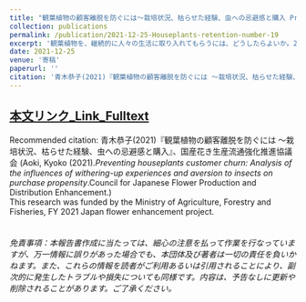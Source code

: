 ```yaml
---
title: "観葉植物の顧客離脱を防ぐには～栽培状況、枯らせた経験、虫への忌避感と購入 Preventing houseplants customer churn: Analysis of the influences of withering-up experiences and aversion to insects on purchase propensity"  
collection: publications
permalink: /publication/2021-12-25-Houseplants-retention-number-19
excerpt: '観葉植物を、継続的に人々の生活に取り入れてもらうには、どうしたらよいか。2021年11月、特別調査を行い、リピート購入の阻害要因として、特に「枯らせた経験」と「虫への忌避感」の2点を焦点に、栽培実態や購入状況との関連を調べた。＜仮説1＞鉢を枯らした失敗体験が、ユーザーの離脱につながっているのではないか？ → 枯らせた場合の再購入意向は、枯らせた経験が多いほど低くなる傾向あり。枯らせた場合、「もっと丈夫な植物を選ぶ」（45%）が最多。＜仮説2＞虫への忌避感が、購入の阻害要因になっているのではないか？ → 購入経験に応じて、虫への拒否感の程度は異なる。虫が出るなら「買わない」は、購入者では 13%、過去の購入経験者では19%、見込客（購入経験はないが購入意向あり）では33%。虫の存在は、かなりの程度、購入の妨げになりうる。栽培経験を積んでも虫への忌避感が薄らぐとは限らないが、たくさんの植物を育てる人では、「害虫以外」の虫への拒否感は和らぐ。虫は生物多様性の担い手でもある。忌避感を和らげるコミュニケーションも必要ではないかと思われる。注意：調査は、国産花き生産流通強化推進協議会の鉢物規格検討事業の一環。「消費動向調査」（n=520）中の分岐設問のため小サンプル（今年の自宅用購入は63名）。信頼性担保には、スクリーニング後、十分な回答者数を確保してから調査すべき。How can we help people to keep enjoying life with  houseplants? In November 2021, we carried out a pilot survey about growing conditions and purchase propensities of houseplants, with a particular focus on two factors that could discourage repeat purchases: the experience of having a houseplant withered and the aversion to insects. <Hypothesis 1> Does the experience of letting a pot die lead to user disengagement? → The more the experience of letting a plant die, the lower the intention to buy again.  In the event of withering up, the most common response is to choose a more durable plant (45%).  <Hypothesis 2> To what extent, does aversion to insects discourage people from buying plants? → The degree of insect rejection varies according to the purchase experience.  The proportion of respondents who answered they would not buy a house plant if it contained insects was 13% among purchasers, 19% among those who had purchased in the past, and 33% among prospective customers (those who had never purchased a houseplant but showed interest in purchasing).   Bugs can be a barrier to purchase to a significant extent.  There are some demands for non-soil substrates with insect repellent properties. Although cultivation experience does not necessarily reduce the aversion to insects, the rejection of non-pest insects is lessened among those who grow a lot of plants. Insects are crucial to biodiversity.  Communications to soften bug-phobia would be useful.  Note: The sample size of this casual survey was small (n=208 who have purchased houseplants for home use in the past, of which only 63 respondents purchased this year) .'
date: 2021-12-25
venue: '寄稿'
paperurl: ''
citation: '青木恭子(2021)『観葉植物の顧客離脱を防ぐには ～栽培状況、枯らせた経験、虫への忌避感と購入』、国産花き生産流通強化推進協議会 (Aoki, Kyoko (2021).<i>Preventing houseplants customer churn: Analysis of the influences of withering-up experiences and aversion to insects on purchase propensity</i>.Council for Japanese Flower Production and Distribution Enhancement.)'
---
```


## [本文リンク_Link_Fulltext](https://www.researchgate.net/profile/Kyoko-Aoki)   
Recommended citation: 青木恭子(2021)『観葉植物の顧客離脱を防ぐには ～栽培状況、枯らせた経験、虫への忌避感と購入』、国産花き生産流通強化推進協議会 (Aoki, Kyoko (2021).<i>Preventing houseplants customer churn: Analysis of the influences of withering-up experiences and aversion to insects on purchase propensity</i>.Council for Japanese Flower Production and Distribution Enhancement.)  
This research was funded by the Ministry of Agriculture, Forestry and Fisheries, FY 2021 Japan flower enhancement project.  
<br>

###### 免責事項：本報告書作成に当たっては、細心の注意を払って作業を行なっていますが、万一情報に誤りがあった場合でも、本団体及び著者は一切の責任を負いかねます。また、これらの情報を読者がご利用あるいは引用されることにより、副次的に発生したトラブルや損失についても同様です。内容は、予告なしに更新や削除されることがあります。ご了承ください。
